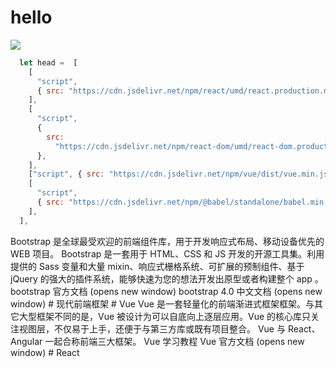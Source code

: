 # hello

![](https://wx-xly-1301545895.cos.ap-beijing.myqcloud.com/my-website/logo.png)

```js
  let head =  [
    [
      "script",
      { src: "https://cdn.jsdelivr.net/npm/react/umd/react.production.min.js" },
    ],
    [
      "script",
      {
        src:
          "https://cdn.jsdelivr.net/npm/react-dom/umd/react-dom.production.min.js",
      },
    ],
    ["script", { src: "https://cdn.jsdelivr.net/npm/vue/dist/vue.min.js" }],
    [
      "script",
      { src: "https://cdn.jsdelivr.net/npm/@babel/standalone/babel.min.js" },
    ],
  ],
```
Bootstrap 是全球最受欢迎的前端组件库，用于开发响应式布局、移动设备优先的 WEB 项目。 Bootstrap 是一套用于 HTML、CSS 和 JS 开发的开源工具集。利用提供的 Sass 变量和大量 mixin、响应式栅格系统、可扩展的预制组件、基于 jQuery 的强大的插件系统，能够快速为您的想法开发出原型或者构建整个 app 。 bootstrap 官方文档  (opens new window) bootstrap 4.0 中文文档  (opens new window) # 现代前端框架 # Vue Vue 是一套轻量化的前端渐进式框架框架。与其它大型框架不同的是，Vue 被设计为可以自底向上逐层应用。Vue 的核心库只关注视图层，不仅易于上手，还便于与第三方库或既有项目整合。 Vue 与 React、Angular 一起合称前端三大框架。 Vue 学习教程 Vue 官方文档  (opens new window) # React